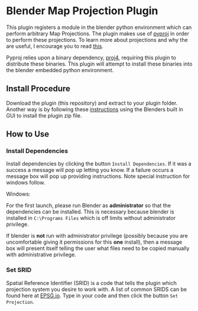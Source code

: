 # Blender Map Projection Plugin

This plugin registers a module in the blender python environment which can perform arbitrary Map Projections. The plugin makes use of [pyproj](https://github.com/jswhit/pyproj) in order to perform these projections. To learn more about projections and why the are useful, I encourage you to read [this](http://desktop.arcgis.com/en/arcmap/10.3/guide-books/map-projections/what-are-map-projections.htm#GUID-57EBA564-3106-4CD0-94AB-FA43C1320523).


Pyproj relies upon a binary dependency, [proj4](http://proj4.org/), requiring this plugin to distribute these binaries. This plugin will attempt to install these binaries into the blender embedded python environment.

## Install Procedure

Download the plugin (this repository) and extract to your plugin folder.  Another way is by following these [instructions](https://blendersensei.com/definitive-guide-to-installing-blender-addons/) using the Blenders built in GUI to install the plugin zip file.


## How to Use

### Install Dependencies

Install dependencies by clicking the button `Install Dependencies`. If it was a success a message will pop up letting you know. If a failure occurs a message box will pop up providing instructions. Note special instruction for windows follow.

Windows:

For the first launch, please run Blender as **administrator** so that the dependencies can be installed. This is necessary because blender is installed in `C:\Programs Files` which is off limits without administrator privilege.

If blender is **not** run with administrator privilege (possibly because you are uncomfortable giving it permissions for this **one** install), then a message box will present itself telling the user what files need to be copied manually with administrative privilege. 

### Set SRID

Spatial Reference Identifier (SRID) is a code that tells the plugin which projection system you desire to work with. A list of common SRIDS can be found here at [EPSG.io](http://epsg.io/). Type in your code and then click the button `Set Projection`.







